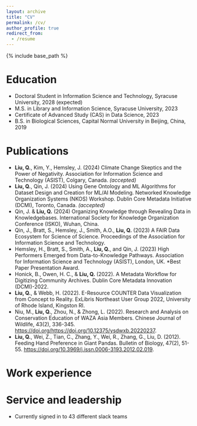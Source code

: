 ```yaml
---
layout: archive
title: "CV"
permalink: /cv/
author_profile: true
redirect_from:
  - /resume
---
```


{% include base_path %}

Education
======
* Doctoral Student in Information Science and Technology, Syracuse University, 2028 (expected)
* M.S. in Library and Information Science, Syracuse University, 2023
* Certificate of Advanced Study (CAS) in Data Science, 2023
* B.S. in Biological Sciences, Capital Normal University in Beijing, China,  2019

Publications
======
* **Liu, Q.**, Kim, Y., Hemsley, J. (2024) Climate Change Skeptics and the Power of Negativity. Association for Information Science and Technology (ASIST), Colgary, Canada. *(accepted)*
* **Liu, Q.**, Qin, J. (2024) Using Gene Ontology and ML Algorithms for Dataset Design and Creation for ML/AI Modeling. Networked Knowledge Organization Systems (NKOS) Workshop. Dublin Core Metadata Initiative (DCMI), Toronto, Canada. *(accepted)*
* Qin, J. & **Liu, Q.** (2024) Organizing Knowledge through Revealing Data in Knowledgebases.
International Society for Knowledge Organization Conference (ISKO), Wuhan, China.
* Qin, J., Bratt, S., Hemsley, J., Smith, A.O., **Liu, Q.** (2023) A FAIR Data Ecosystem for
Science of Science. Proceedings of the Association for Information Science and
Technology.
* Hemsley, H., Bratt, S., Smith, A., **Liu, Q.**, and Qin, J. (2023) High Performers Emerged
from Data-to-Knowledge Pathways. Association for Information Science and Technology
(ASIST), London, UK. *Best Paper Presentation Award.
* Honick, B., Owen, H. C., & **Liu, Q.** (2022). A Metadata Workflow for Digitizing
Community Archives. Dublin Core Metadata Innovation (DCMI)-2022.
* **Liu, Q.**, & Webb, H. (2022). E-Resource COUNTER Data Visualization from Concept to
Reality. ExLibris Northeast User Group 2022, University of Rhode Island, Kingston RI.
* Niu, M., **Liu, Q.**, Zhou, N., & Zhong, L. (2022). Research and Analysis on Conservation
Education of WAZA Asia Members. Chinese Journal of Wildlife, 43(2), 336-345.
https://doi.org/https://doi.org/10.12375/ysdwxb.20220237.
* **Liu, Q.**, Wei, Z., Tian, C., Zhang, Y., Wei, R., Zhang, G., Liu, D. (2012). Feeding Hand
Preference in Giant Pandas. Bulletin of Biology, 47(2), 51-55.
https://doi.org/10.3969/j.issn.0006-3193.2012.02.019.

Work experience
======

  
Service and leadership
======
* Currently signed in to 43 different slack teams
